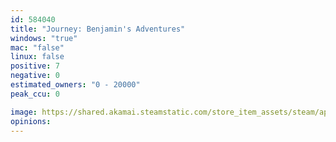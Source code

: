 ```yaml
---
id: 584040
title: "Journey: Benjamin's Adventures"
windows: "true"
mac: "false"
linux: false
positive: 7
negative: 0
estimated_owners: "0 - 20000"
peak_ccu: 0

image: https://shared.akamai.steamstatic.com/store_item_assets/steam/apps/584040/header.jpg?t=1495702147
opinions:
---
```

